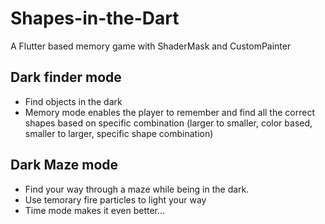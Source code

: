 # Shapes-in-the-Dart
A Flutter based memory game with ShaderMask and CustomPainter

## Dark finder mode

- Find objects in the dark
- Memory mode enables the player to remember and find all the correct shapes based on specific combination (larger to smaller, color based, smaller to larger, specific shape combination)


## Dark Maze mode

- Find your way through a maze while being in the dark.
- Use temorary fire particles to light your way
- Time mode makes it even better... 
